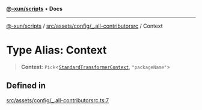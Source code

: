 [**@-xun/scripts**](../../../../../README.md) • **Docs**

***

[@-xun/scripts](../../../../../README.md) / [src/assets/config/\_.all-contributorsrc](../README.md) / Context

# Type Alias: Context

> **Context**: `Pick`\<[`StandardTransformerContext`](../../../type-aliases/StandardTransformerContext.md), `"packageName"`\>

## Defined in

[src/assets/config/\_.all-contributorsrc.ts:7](https://github.com/Xunnamius/xscripts/blob/ce701f3d57da9f82ee0036320bc62d5c51233011/src/assets/config/_.all-contributorsrc.ts#L7)

